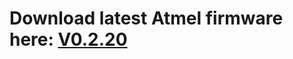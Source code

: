 # Download latest Atmel firmware here: [V0.2.20](https://raw.githubusercontent.com/cslrfid/CS710S-Product-Downloads/main/Firmware/Firmware%20-%20Atmel/For%20Readers%20with%20RFID%20firmware%20V1.2/CS710ATMEL_V0.2.20.zip)
